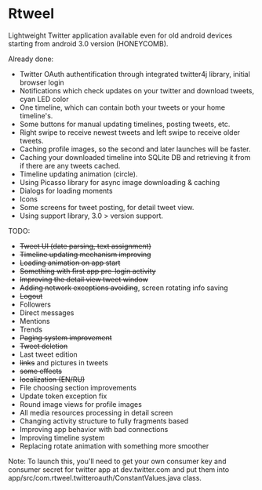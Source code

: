 Rtweel
======
Lightweight Twitter application available even for old android devices starting from android 3.0 version (HONEYCOMB). 

Already done:
- Twitter OAuth authentification through integrated twitter4j library, initial browser login
- Notifications which check updates on your twitter and download tweets, cyan LED color
- One timeline, which can contain both your tweets or your home timeline's. 
- Some buttons for manual updating timelines, posting tweets, etc.
- Right swipe to receive newest tweets and left swipe to receive older tweets.
- Caching profile images, so the second and later launches will be faster.
- Caching your downloaded timeline into SQLite DB and retrieving it from if there are any tweets cached.
- Timeline updating animation (circle).
- Using Picasso library for async image downloading & caching
- Dialogs for loading moments
- Icons
- Some screens for tweet posting, for detail tweet view.
- Using support library, 3.0 > version support.

TODO:
- ~~Tweet UI (date parsing, text assignment)~~
- ~~Timeline updating mechanism improving~~
- ~~Loading animation on app start~~
- ~~Something with first app pre-login activity~~
- ~~Improving the detail view tweet window~~
- ~~Adding network exceptions avoiding~~, screen rotating info saving
- ~~Logout~~
- Followers
- Direct messages
- Mentions
- Trends
- ~~Paging system improvement~~
- ~~Tweet deletion~~
- Last tweet edition
- ~~links~~ and pictures in tweets
- ~~some effects~~
- ~~localization (EN/RU)~~
- File choosing section improvements
- Update token exception fix
- Round image views for profile images
- All media resources processing in detail screen
- Changing activity structure to fully fragments based
- Improving app behavior with bad connections
- Improving timeline system
- Replacing rotate animation with something more smoother

Note: To launch this, you'll need to get your own consumer key and consumer secret for twitter app at dev.twitter.com and put them into app/src/com.rtweel.twitteroauth/ConstantValues.java class.

